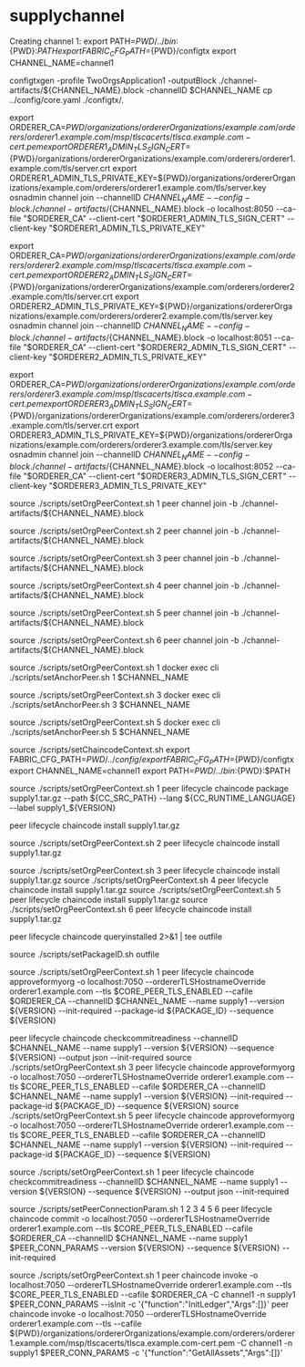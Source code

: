 # supplychannel
Creating channel 1:
export PATH=${PWD}/../bin:${PWD}:$PATH
export FABRIC_CFG_PATH=${PWD}/configtx
export CHANNEL_NAME=channel1

configtxgen -profile TwoOrgsApplication1 -outputBlock ./channel-artifacts/${CHANNEL_NAME}.block -channelID $CHANNEL_NAME
cp ../config/core.yaml ./configtx/.

export ORDERER_CA=${PWD}/organizations/ordererOrganizations/example.com/orderers/orderer1.example.com/msp/tlscacerts/tlsca.example.com-cert.pem
export ORDERER1_ADMIN_TLS_SIGN_CERT=${PWD}/organizations/ordererOrganizations/example.com/orderers/orderer1.example.com/tls/server.crt
export ORDERER1_ADMIN_TLS_PRIVATE_KEY=${PWD}/organizations/ordererOrganizations/example.com/orderers/orderer1.example.com/tls/server.key
osnadmin channel join --channelID $CHANNEL_NAME --config-block ./channel-artifacts/${CHANNEL_NAME}.block -o localhost:8050 --ca-file "$ORDERER_CA" --client-cert "$ORDERER1_ADMIN_TLS_SIGN_CERT" --client-key "$ORDERER1_ADMIN_TLS_PRIVATE_KEY"

export ORDERER_CA=${PWD}/organizations/ordererOrganizations/example.com/orderers/orderer2.example.com/msp/tlscacerts/tlsca.example.com-cert.pem
export ORDERER2_ADMIN_TLS_SIGN_CERT=${PWD}/organizations/ordererOrganizations/example.com/orderers/orderer2.example.com/tls/server.crt
export ORDERER2_ADMIN_TLS_PRIVATE_KEY=${PWD}/organizations/ordererOrganizations/example.com/orderers/orderer2.example.com/tls/server.key
osnadmin channel join --channelID $CHANNEL_NAME --config-block ./channel-artifacts/${CHANNEL_NAME}.block -o localhost:8051 --ca-file "$ORDERER_CA" --client-cert "$ORDERER2_ADMIN_TLS_SIGN_CERT" --client-key "$ORDERER2_ADMIN_TLS_PRIVATE_KEY"

export ORDERER_CA=${PWD}/organizations/ordererOrganizations/example.com/orderers/orderer3.example.com/msp/tlscacerts/tlsca.example.com-cert.pem
export ORDERER3_ADMIN_TLS_SIGN_CERT=${PWD}/organizations/ordererOrganizations/example.com/orderers/orderer3.example.com/tls/server.crt
export ORDERER3_ADMIN_TLS_PRIVATE_KEY=${PWD}/organizations/ordererOrganizations/example.com/orderers/orderer3.example.com/tls/server.key
osnadmin channel join --channelID $CHANNEL_NAME --config-block ./channel-artifacts/${CHANNEL_NAME}.block -o localhost:8052 --ca-file "$ORDERER_CA" --client-cert "$ORDERER3_ADMIN_TLS_SIGN_CERT" --client-key "$ORDERER3_ADMIN_TLS_PRIVATE_KEY"

source ./scripts/setOrgPeerContext.sh 1
peer channel join -b ./channel-artifacts/${CHANNEL_NAME}.block

source ./scripts/setOrgPeerContext.sh 2
peer channel join -b ./channel-artifacts/${CHANNEL_NAME}.block

source ./scripts/setOrgPeerContext.sh 3
peer channel join -b ./channel-artifacts/${CHANNEL_NAME}.block

source ./scripts/setOrgPeerContext.sh 4
peer channel join -b ./channel-artifacts/${CHANNEL_NAME}.block

source ./scripts/setOrgPeerContext.sh 5
peer channel join -b ./channel-artifacts/${CHANNEL_NAME}.block

source ./scripts/setOrgPeerContext.sh 6
peer channel join -b ./channel-artifacts/${CHANNEL_NAME}.block



source ./scripts/setOrgPeerContext.sh 1
docker exec cli ./scripts/setAnchorPeer.sh 1 $CHANNEL_NAME

source ./scripts/setOrgPeerContext.sh 3
docker exec cli ./scripts/setAnchorPeer.sh 3 $CHANNEL_NAME

source ./scripts/setOrgPeerContext.sh 5
docker exec cli ./scripts/setAnchorPeer.sh 5 $CHANNEL_NAME





source ./scripts/setChaincodeContext.sh
export FABRIC_CFG_PATH=$PWD/../config/
export FABRIC_CFG_PATH=${PWD}/configtx
export CHANNEL_NAME=channel1
export PATH=${PWD}/../bin:${PWD}:$PATH

source ./scripts/setOrgPeerContext.sh 1
peer lifecycle chaincode package supply1.tar.gz --path ${CC_SRC_PATH} --lang ${CC_RUNTIME_LANGUAGE} --label supply1_${VERSION}

peer lifecycle chaincode install supply1.tar.gz


source ./scripts/setOrgPeerContext.sh 2
peer lifecycle chaincode install supply1.tar.gz

source ./scripts/setOrgPeerContext.sh 3
peer lifecycle chaincode install supply1.tar.gz
source ./scripts/setOrgPeerContext.sh 4
peer lifecycle chaincode install supply1.tar.gz
source ./scripts/setOrgPeerContext.sh 5
peer lifecycle chaincode install supply1.tar.gz
source ./scripts/setOrgPeerContext.sh 6
peer lifecycle chaincode install supply1.tar.gz

peer lifecycle chaincode queryinstalled 2>&1 | tee outfile

source ./scripts/setPackageID.sh outfile

source ./scripts/setOrgPeerContext.sh 1
peer lifecycle chaincode approveformyorg -o localhost:7050 --ordererTLSHostnameOverride orderer1.example.com --tls $CORE_PEER_TLS_ENABLED --cafile $ORDERER_CA --channelID $CHANNEL_NAME --name supply1 --version ${VERSION} --init-required --package-id ${PACKAGE_ID} --sequence ${VERSION}


peer lifecycle chaincode checkcommitreadiness --channelID $CHANNEL_NAME --name supply1 --version ${VERSION} --sequence ${VERSION} --output json --init-required
source ./scripts/setOrgPeerContext.sh 3
peer lifecycle chaincode approveformyorg -o localhost:7050 --ordererTLSHostnameOverride orderer1.example.com --tls $CORE_PEER_TLS_ENABLED --cafile $ORDERER_CA --channelID $CHANNEL_NAME --name supply1 --version ${VERSION} --init-required --package-id ${PACKAGE_ID} --sequence ${VERSION}
source ./scripts/setOrgPeerContext.sh 5
peer lifecycle chaincode approveformyorg -o localhost:7050 --ordererTLSHostnameOverride orderer1.example.com --tls $CORE_PEER_TLS_ENABLED --cafile $ORDERER_CA --channelID $CHANNEL_NAME --name supply1 --version ${VERSION} --init-required --package-id ${PACKAGE_ID} --sequence ${VERSION}


source ./scripts/setOrgPeerContext.sh 1
peer lifecycle chaincode checkcommitreadiness --channelID $CHANNEL_NAME --name supply1 --version ${VERSION} --sequence ${VERSION} --output json --init-required


source ./scripts/setPeerConnectionParam.sh 1 2 3 4 5 6
peer lifecycle chaincode commit -o localhost:7050 --ordererTLSHostnameOverride orderer1.example.com --tls $CORE_PEER_TLS_ENABLED --cafile $ORDERER_CA --channelID $CHANNEL_NAME --name supply1 $PEER_CONN_PARAMS --version ${VERSION} --sequence ${VERSION} --init-required

source ./scripts/setOrgPeerContext.sh 1
peer chaincode invoke -o localhost:7050 --ordererTLSHostnameOverride orderer1.example.com --tls $CORE_PEER_TLS_ENABLED --cafile $ORDERER_CA -C channel1 -n supply1 $PEER_CONN_PARAMS --isInit -c '{"function":"InitLedger","Args":[]}'
peer chaincode invoke -o localhost:7050 --ordererTLSHostnameOverride orderer1.example.com --tls --cafile ${PWD}/organizations/ordererOrganizations/example.com/orderers/orderer1.example.com/msp/tlscacerts/tlsca.example.com-cert.pem -C channel1 -n supply1 $PEER_CONN_PARAMS -c '{"function":"GetAllAssets","Args":[]}'
